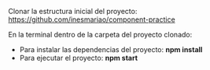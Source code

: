 Clonar la estructura inicial del proyecto: https://github.com/inesmariao/component-practice 

En la terminal dentro de la carpeta del proyecto clonado: 
* Para instalar las dependencias del proyecto: **npm install**
* Para ejecutar el proyecto: **npm start**


